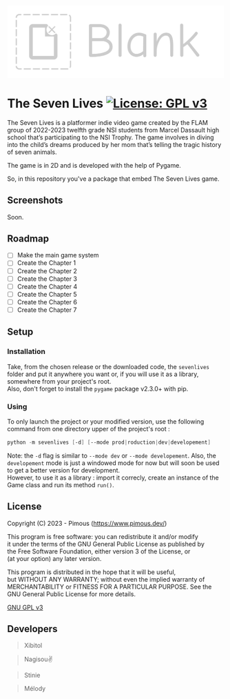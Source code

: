 ![Project logo](Content/Logo/TheSevenLives_Large_logo.png?raw=true)
# The Seven Lives [![License: GPL v3](https://img.shields.io/badge/License-GPL_v3-orange.svg)](COPYING)
The Seven Lives is a platformer indie video game created by the FLAM group of 2022-2023 twelfth grade NSI students from
Marcel Dassault high school that’s participating to the NSI Trophy. The game involves in diving into the child’s dreams
produced by her mom that’s telling the tragic history of seven animals.  

The game is in 2D and is developed with the help of Pygame.  

So, in this repository you've a package that embed The Seven Lives game.

## Screenshots
Soon.

## Roadmap
- [ ] Make the main game system
- [ ] Create the Chapter 1
- [ ] Create the Chapter 2
- [ ] Create the Chapter 3
- [ ] Create the Chapter 4
- [ ] Create the Chapter 5
- [ ] Create the Chapter 6
- [ ] Create the Chapter 7

## Setup
### Installation
Take, from the chosen release or the downloaded code, the `sevenlives` folder and put it anywhere you want or, if you
will use it as a library, somewhere from your project's root.  
Also, don't forget to install the `pygame` package v2.3.0+ with pip.
### Using
To only launch the project or your modified version, use the following command from one directory upper of the project's
root :
```powershell
python -m sevenlives [-d] [--mode prod|roduction|dev|developement]
```  
Note: the `-d` flag is similar to `--mode dev` or `--mode developement`. Also, the `developement` mode is just a windowed mode for now but will soon be used to get a better version for development.  
However, to use it as a library : import it correcly, create an instance of the Game class and run its method `run()`.

## License
Copyright (C) 2023 - Pimous (https://www.pimous.dev/)

This program is free software: you can redistribute it and/or modify  
it under the terms of the GNU General Public License as published by  
the Free Software Foundation, either version 3 of the License, or  
(at your option) any later version.

This program is distributed in the hope that it will be useful,  
but WITHOUT ANY WARRANTY; without even the implied warranty of  
MERCHANTABILITY or FITNESS FOR A PARTICULAR PURPOSE.  See the  
GNU General Public License for more details.

[GNU GPL v3](COPYING)

## Developers
> Xibitol

> Nagisou✌

> Stinie

> Mélody
